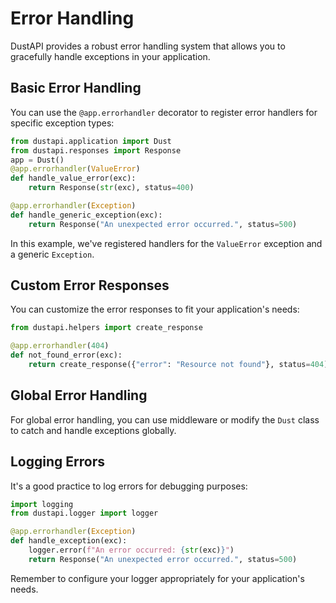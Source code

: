 # Error Handling

DustAPI provides a robust error handling system that allows you to gracefully handle exceptions in your application.

## Basic Error Handling

You can use the `@app.errorhandler` decorator to register error handlers for specific exception types:

```python
from dustapi.application import Dust
from dustapi.responses import Response
app = Dust()
@app.errorhandler(ValueError)
def handle_value_error(exc):
    return Response(str(exc), status=400)

@app.errorhandler(Exception)
def handle_generic_exception(exc):
    return Response("An unexpected error occurred.", status=500)
```

In this example, we've registered handlers for the `ValueError` exception and a generic `Exception`.

## Custom Error Responses

You can customize the error responses to fit your application's needs:

```python
from dustapi.helpers import create_response

@app.errorhandler(404)
def not_found_error(exc):
    return create_response({"error": "Resource not found"}, status=404)
```

## Global Error Handling

For global error handling, you can use middleware or modify the `Dust` class to catch and handle exceptions globally.

## Logging Errors

It's a good practice to log errors for debugging purposes:

```python
import logging
from dustapi.logger import logger

@app.errorhandler(Exception)
def handle_exception(exc):
    logger.error(f"An error occurred: {str(exc)}")
    return Response("An unexpected error occurred.", status=500)
```

Remember to configure your logger appropriately for your application's needs.
